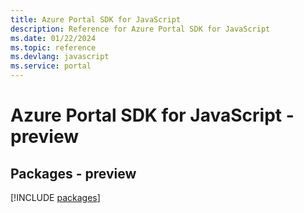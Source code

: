 ```yaml
---
title: Azure Portal SDK for JavaScript
description: Reference for Azure Portal SDK for JavaScript
ms.date: 01/22/2024
ms.topic: reference
ms.devlang: javascript
ms.service: portal
---
```

# Azure Portal SDK for JavaScript - preview
## Packages - preview
[!INCLUDE [packages](portal-index.md)]